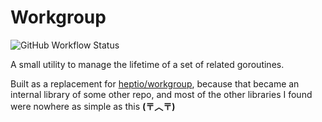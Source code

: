 # Workgroup

![GitHub Workflow Status](https://img.shields.io/github/workflow/status/ksdfg/workgroup/Test?style=for-the-badge)

A small utility to manage the lifetime of a set of related goroutines.

Built as a replacement for [heptio/workgroup](https://pkg.go.dev/github.com/heptio/workgroup), because that became an
internal library of some other repo, and most of the other libraries I found were nowhere as simple as this **(〒︿〒)**